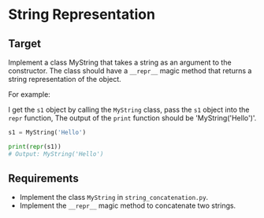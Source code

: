 # String Representation

## Target

Implement a class MyString that takes a string as an argument to the constructor. The class should have a `__repr__` magic method that returns a string representation of the object.

For example:

I get the `s1` object by calling the `MyString` class, pass the `s1` object into the `repr` function, The output of the `print` function should be 'MyString('Hello')'.

```python
s1 = MyString('Hello')

print(repr(s1))
# Output: MyString('Hello')
```

## Requirements

- Implement the class `MyString` in `string_concatenation.py`.
- Implement the `__repr__` magic method to concatenate two strings.